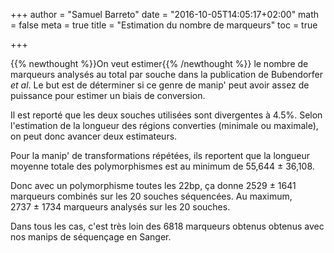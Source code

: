 +++
author = "Samuel Barreto"
date = "2016-10-05T14:05:17+02:00"
math = false
meta = true
title = "Estimation du nombre de marqueurs"
toc = true

+++

{{% newthought %}}On veut estimer{{% /newthought %}} le nombre de
marqueurs analysés au total par souche dans la publication de
Bubendorfer _et al_. Le but est de déterminer si ce genre de manip'
peut avoir assez de puissance pour estimer un biais de conversion.

<!--more-->

Il est reporté que les deux souches utilisées sont divergentes à 4.5%. Selon l'estimation de la longueur des régions converties (minimale ou maximale), on peut donc avancer deux estimateurs.

Pour la manip' de transformations répétées, ils reportent que la
longueur moyenne totale des polymorphismes est au minimum de 55,644 ± 36,108.


Donc avec un polymorphisme toutes les 22bp, ça donne 2529 ± 1641
marqueurs combinés sur les 20 souches séquencées. Au maximum, 2737 ± 1734 marqueurs analysés sur les 20 souches.

Dans tous les cas, c'est très loin des 6818 marqueurs obtenus obtenus avec nos manips de séquençage en Sanger.
